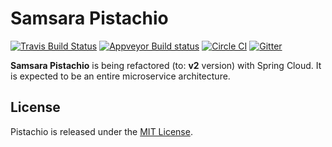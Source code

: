 # Samsara Pistachio

[![Travis Build Status](https://travis-ci.org/sczyh30/pistachio.svg?branch=master)](https://travis-ci.org/sczyh30/pistachio)
[![Appveyor Build status](https://ci.appveyor.com/api/projects/status/1gkcmw72qgykofmj/branch/master?svg=true)](https://ci.appveyor.com/project/sczyh30/pistachio)
[![Circle CI](https://circleci.com/gh/sczyh30/pistachio.svg?style=svg)](https://circleci.com/gh/sczyh30/pistachio)
[![Gitter](https://badges.gitter.im/Join%20Chat.svg)](https://gitter.im/0x5f3759df-Hacker/pistachio)

**Samsara Pistachio** is being refactored (to: **v2** version) with Spring Cloud.
It is expected to be an entire microservice architecture.

## License

Pistachio is released under the [MIT License][].


[MIT License]: https://opensource.org/licenses/MIT
